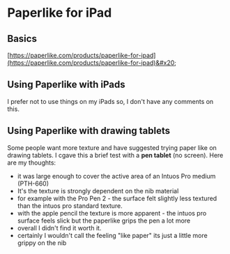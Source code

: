 # Paperlike for iPad

## Basics

&#x20;[https://paperlike.com/products/paperlike-for-ipad](https://paperlike.com/products/paperlike-for-ipad)&#x20;

## Using Paperlike with iPads

I prefer not to use things on my iPads so, I don't have any comments on this.

## Using Paperlike with drawing tablets

Some people want more texture and have suggested trying paper like on drawing tablets. I cgave this a  brief test with a **pen tablet** (no screen). Here are my thoughts:

* it was large enough to cover the active area of an Intuos Pro medium (PTH-660)
* It's the texture is strongly dependent on the nib material
* for example with the Pro Pen 2 - the surface felt slightly less textured than the intuos pro standard texture.
* with the apple pencil the texture is more apparent - the intuos pro surface feels slick but the paperlike grips the pen a lot more
* overall I didn't find it worth it.
* certainly I wouldn't call the feeling "like paper" its just a little more grippy on the nib

